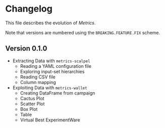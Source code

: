 # Changelog

This file describes the evolution of *Metrics*.

Note that versions are numbered using the `BREAKING.FEATURE.FIX` scheme.

## Version 0.1.0

+ Extracting Data with `metrics-scalpel`
  + Reading a YAML configuration file
  + Exploring input-set hierarchies
  + Reading CSV file
  + Column mapping
+ Exploiting Data with `metrics-wallet`
  + Creating DataFrame from campaign
  + Cactus Plot
  + Scatter Plot
  + Box Plot
  + Table
  + Virtual Best ExperimentWare